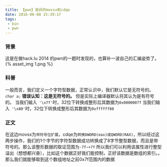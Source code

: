 ```yaml
---
title: 【pwn】诡异的movsx和cdqe
date: 2016-06-08 15:39:17
tags:
 - bin
 - pwn
---
```


### 背景

这是在做hack.lu 2014 的pwn的一题时发现的，也算补一波自己的汇编姿势了。
{% asset_img  1.png %}

### 科普

一般而言，我们定义一个字符型数据，正常认识中，我们默认它是无符号的。
`char a;` **错误认知：这是无符号的。**
但是实际上编译器默认将其认为是有符号的。
当我们输入` '\x7f'`时，32位下转换成整形后其数据为`0x0000007f`
当我们输入` '\x80'`时，32位下转换成整形后其数据为`0xffffff80`

### 正文

在这边movsx为`带符号位扩展`，cdqe为`转换DWORD(eax)成QWORD(RAX)`，所以经过这两步操作，我们的1个字节的字符型数据成功转换成了8字节整型数据，而且是带符号的。那么该整形数据的取证范围为`-7f~+7f`
所以我们可以利用该属性进行整型溢出（想想都兴奋），比如这个数据正好我们能控制，正好该数据是数组的索引。。那么我们就能够取到这个数组地址之前0x7f范围内的数据